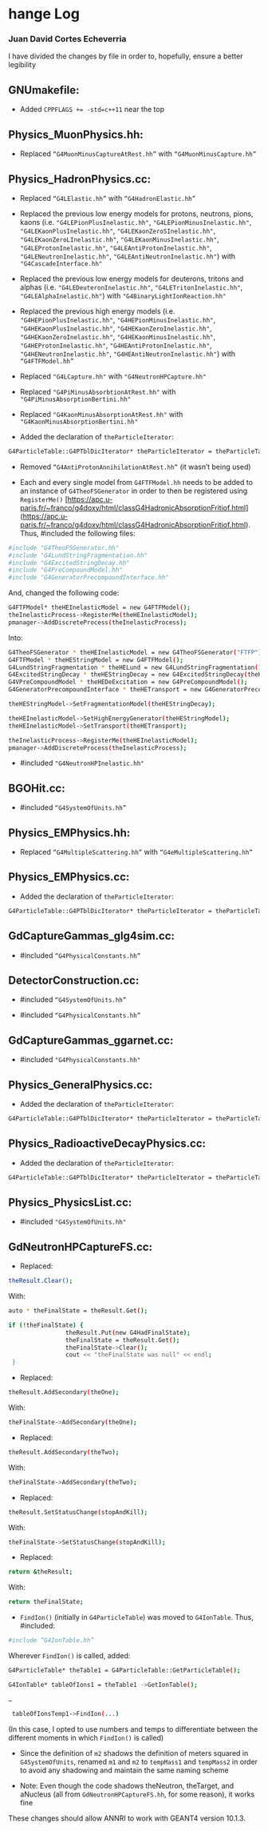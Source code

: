 hange Log
=====

### Juan David Cortes Echeverria

I have divided the changes by file in order to, hopefully, ensure a better legibility





## GNUmakefile:

- Added `CPPFLAGS += -std=c++11` near the top




## Physics_MuonPhysics.hh:

- Replaced `“G4MuonMinusCaptureAtRest.hh”` with `“G4MuonMinusCapture.hh”`




## Physics_HadronPhysics.cc:

- Replaced `“G4LElastic.hh”` with `“G4HadronElastic.hh”`

- Replaced the previous low energy models for protons, neutrons, pions, kaons (i.e. `"G4LEPionPlusInelastic.hh"`, `"G4LEPionMinusInelastic.hh"`, `"G4LEKaonPlusInelastic.hh"`, `"G4LEKaonZeroSInelastic.hh"`, `"G4LEKaonZeroLInelastic.hh"`, `"G4LEKaonMinusInelastic.hh"`, `"G4LEProtonInelastic.hh"`, `"G4LEAntiProtonInelastic.hh"`, `"G4LENeutronInelastic.hh"`, `"G4LEAntiNeutronInelastic.hh"`) with `"G4CascadeInterface.hh"`

- Replaced the previous low energy models for deuterons, tritons and alphas (i.e. `"G4LEDeuteronInelastic.hh"`, `"G4LETritonInelastic.hh"`, `"G4LEAlphaInelastic.hh"`) with `"G4BinaryLightIonReaction.hh"`

- Replaced the previous high energy models (i.e. `"G4HEPionPlusInelastic.hh"`, `"G4HEPionMinusInelastic.hh"`, `"G4HEKaonPlusInelastic.hh"`, `"G4HEKaonZeroInelastic.hh"`, `"G4HEKaonZeroInelastic.hh"`, `"G4HEKaonMinusInelastic.hh"`, `"G4HEProtonInelastic.hh"`, `"G4HEAntiProtonInelastic.hh"`, `"G4HENeutronInelastic.hh"`, `"G4HEAntiNeutronInelastic.hh"`) with `“G4FTFModel.hh”`

- Replaced `"G4LCapture.hh"` with `"G4NeutronHPCapture.hh"`

- Replaced `"G4PiMinusAbsorbtionAtRest.hh"` with `"G4PiMinusAbsorptionBertini.hh"`

- Replaced `"G4KaonMinusAbsorptionAtRest.hh"` with `"G4KaonMinusAbsorptionBertini.hh"`

- Added the declaration of `theParticleIterator`:

```bash
G4ParticleTable::G4PTblDicIterator* theParticleIterator = theParticleTable->GetIterator();
```

- Removed `“G4AntiProtonAnnihilationAtRest.hh”` (it wasn’t being used)

- Each and every single model from `G4FTFModel.hh` needs to be added to an instance of `G4TheoFSGenerator` in order to then be registered using `RegisterMe()` [https://apc.u-paris.fr/~franco/g4doxy/html/classG4HadronicAbsorptionFritiof.html] (https://apc.u-paris.fr/~franco/g4doxy/html/classG4HadronicAbsorptionFritiof.html). Thus, #included the following files:

```bash
#include "G4TheoFSGenerator.hh"
#include "G4LundStringFragmentation.hh"
#include "G4ExcitedStringDecay.hh"
#include "G4PreCompoundModel.hh"
#include "G4GeneratorPrecompoundInterface.hh"
```


And, changed the following code:

```bash
G4FTFModel* theHEInelasticModel = new G4FTFModel();
theInelasticProcess->RegisterMe(theHEInelasticModel);
pmanager->AddDiscreteProcess(theInelasticProcess);
```

Into:

```bash
G4TheoFSGenerator * theHEInelasticModel = new G4TheoFSGenerator("FTFP");
G4FTFModel * theHEStringModel = new G4FTFModel();
G4LundStringFragmentation * theHELund = new G4LundStringFragmentation();
G4ExcitedStringDecay * theHEStringDecay = new G4ExcitedStringDecay(theHELund);
G4VPreCompoundModel * theHEDeExcitation = new G4PreCompoundModel();
G4GeneratorPrecompoundInterface * theHETransport = new G4GeneratorPrecompoundInterface(theHEDeExcitation);

theHEStringModel->SetFragmentationModel(theHEStringDecay);

theHEInelasticModel->SetHighEnergyGenerator(theHEStringModel);
theHEInelasticModel->SetTransport(theHETransport);

theInelasticProcess->RegisterMe(theHEInelasticModel);
pmanager->AddDiscreteProcess(theInelasticProcess);
```



- #included `"G4NeutronHPInelastic.hh"`




## BGOHit.cc:

- #included `“G4SystemOfUnits.hh”`




## Physics_EMPhysics.hh:

- Replaced `“G4MultipleScattering.hh”` with `“G4eMultipleScattering.hh”`



## Physics_EMPhysics.cc:

- Added the declaration of `theParticleIterator`:

```bash
G4ParticleTable::G4PTblDicIterator* theParticleIterator = theParticleTable->GetIterator();
```





## GdCaptureGammas_glg4sim.cc:

-  #included `“G4PhysicalConstants.hh”`




## DetectorConstruction.cc:

- #included `“G4SystemOfUnits.hh”`


- #included `“G4PhysicalConstants.hh”`




## GdCaptureGammas_ggarnet.cc:

- #included `"G4PhysicalConstants.hh"`




## Physics_GeneralPhysics.cc:

- Added the declaration of `theParticleIterator`:

```bash
G4ParticleTable::G4PTblDicIterator* theParticleIterator = theParticleTable->GetIterator();
```





## Physics_RadioactiveDecayPhysics.cc:

- Added the declaration of `theParticleIterator`:

```bash
G4ParticleTable::G4PTblDicIterator* theParticleIterator = theParticleTable->GetIterator();
```





## Physics_PhysicsList.cc:

- #included `"G4SystemOfUnits.hh"`




## GdNeutronHPCaptureFS.cc:

- Replaced: 

```bash
theResult.Clear();
```

With:

```bash
auto * theFinalState = theResult.Get();

if (!theFinalState) {
                theResult.Put(new G4HadFinalState);
                theFinalState = theResult.Get();
                theFinalState->Clear();
                cout << "theFinalState was null" << endl;
 }
```



- Replaced:

```bash
theResult.AddSecondary(theOne);
```

With:

```bash
theFinalState->AddSecondary(theOne);
```



- Replaced:

```bash
theResult.AddSecondary(theTwo);
```

With:

```bash
theFinalState->AddSecondary(theTwo);
```


- Replaced: 

```bash
theResult.SetStatusChange(stopAndKill);
```

With:

```bash
theFinalState->SetStatusChange(stopAndKill);
```


- Replaced:

```bash
return &theResult;
```

With: 

```bash
return theFinalState;
```


- `FindIon()` (initially in `G4ParticleTable`) was moved to `G4IonTable`. Thus, #included:

```bash
#include “G4IonTable.hh”
```

Wherever `FindIon()` is called, added:

```bash
G4ParticleTable* theTable1 = G4ParticleTable::GetParticleTable();

G4IonTable* tableOfIons1 = theTable1 ->GetIonTable();

…

 tableOfIonsTemp1->FindIon(...)
```

(In this case, I opted to use numbers and temps to differentiate between the different moments in which `FindIon()` is called)


- Since the definition of `m2` shadows the definition of meters squared in `G4SystemOfUnits`, renamed `m1` and `m2` to `tempMass1` and `tempMass2` in order to avoid  any shadowing and maintain the same naming scheme


- Note: Even though the code shadows theNeutron, theTarget, and aNucleus (all from `GdNeutronHPCaptureFS.hh`, for some reason), it works fine


These changes should allow ANNRI to work with GEANT4 version 10.1.3.



